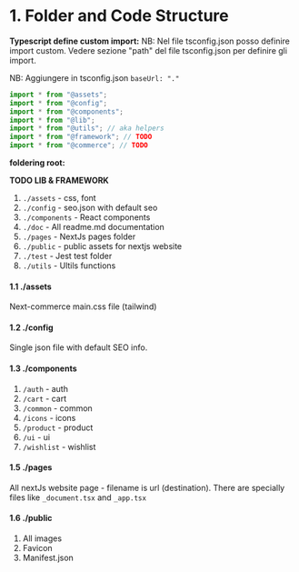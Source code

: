 # 1. Folder and Code Structure

**Typescript define custom import:**
NB: Nel file tsconfig.json posso definire import custom.
Vedere sezione "path" del file tsconfig.json per definire gli import.

NB: Aggiungere in tsconfig.json `baseUrl: "."`

```ts
import * from "@assets";
import * from "@config";
import * from "@components";
import * from "@lib";
import * from "@utils"; // aka helpers
import * from "@framework"; // TODO
import * from "@commerce"; // TODO
```

**foldering root:**

**TODO LIB & FRAMEWORK**

1. `./assets` - css, font
2. `./config` - seo.json with default seo
3. `./components` - React components
4. `./doc` - All readme.md documentation
5. `./pages` - NextJs pages folder
6. `./public` - public assets for nextjs website
7. `./test` - Jest test folder
8. `./utils` - Ultils functions

#### 1.1 ./assets

Next-commerce main.css file (tailwind)

#### 1.2 ./config

Single json file with default SEO info.

#### 1.3 ./components

1. `/auth` - auth
2. `/cart` - cart
3. `/common` - common
4. `/icons` - icons
5. `/product` - product
6. `/ui` - ui
7. `/wishlist` - wishlist

#### 1.5 ./pages

All nextJs website page - filename is url (destination).
There are specially files like `_document.tsx` and `_app.tsx`

#### 1.6 ./public

1. All images
2. Favicon
3. Manifest.json
